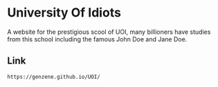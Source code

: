# University Of Idiots
A website for the prestigious scool of UOI, 
many billioners have studies from this school including the famous John Doe and Jane Doe.

## Link
```
https://genzene.github.io/UOI/
```
